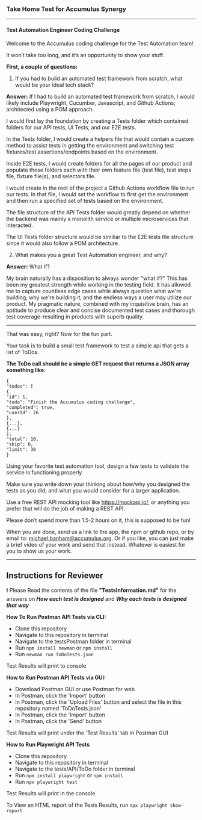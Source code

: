 ### Take Home Test for Accumulus Synergy
---

#### Test Automation Engineer Coding Challenge
Welcome to the Accumulus coding challenge for the Test Automation team! 

It won’t take too long, and it’s an opportunity to show your stuff. 

**First, a couple of questions:**
1) If you had to build an automated test framework from scratch, what would be your ideal
tech stack?

**Answer:** If I had to build an automated test framework from scratch, I would likely include Playwright, Cucumber, Javascript, and Github Actions; architected using a POM approach.  

I would first lay the foundation by creating a Tests folder which contained folders for our API tests, UI Tests, and our E2E tests.  

In the Tests folder, I would create a helpers file that would contain a custom method to assist tests in getting the environment and switching test fixtures/test assertions/endpoints based on the environment.

Inside E2E tests, I would create folders for all the pages of our product and populate those folders each with their own feature file (test file), test steps file, fixture file(s), and selectors file. 

I would create in the root of the project a Github Actions workflow file to run our tests.  In that file, I would set the workflow to first get the environment and then run a specified set of tests based on the environment.

The file structure of the API Tests folder would greatly depend on whether the backend was mainly a monolith service or multiple microservices that interacted.

The UI Tests folder structure would be similiar to the E2E tests file structure since it would also follow a POM architecture.



2) What makes you a great Test Automation engineer, and why?

**Answer:** What if?

My brain naturally has a disposition to always wonder "what if?" This has been my greatest strength while working in the testing field.  It has allowed me to capture countless edge cases while always question what we're building, why we're building it, and the endless ways a user may utilize our product. My pragmatic nature, combined with my inquisitive brain, has an aptitude to produce clear and concise documented test cases and thorough test coverage-resulting in products with superb quality.

---

That was easy, right? Now for the fun part. 

Your task is to build a small test framework to test a simple api that gets a
list of ToDos. 

**The ToDo call should be a simple GET request that returns a JSON array something like:**

```
{
"todos": [
{
"id": 1,
"todo": "Finish the Accumulus coding challenge",
"completed": true,
"userId": 26
},
{...},
{...}
],
"total": 10,
"skip": 0,
"limit": 30
}
```

Using your favorite test automation tool, design a few tests to validate the service is functioning
properly. 

Make sure you write down your thinking about how/why you designed the tests as you
did, and what you would consider for a larger application.

Use a free REST API mocking tool like https://mockapi.io/, or anything you prefer that will do the
job of making a REST API.

Please don’t spend more than 1.5-2 hours on it, this is supposed to be fun!


When you are done, send us a link to the app, the npm or github repo, or by email to:
michael.banham@accumulus.org. Or if you like, you can just make a brief video of your work
and send that instead. Whatever is easiest for you to show us your work.

---

## Instructions for Reviewer
:exclamation: Please Read the contents of the file **"TestsInformation.md"** for the answers on _**How each test is designed**_ and _**Why each tests is designed that way**_

**How To Run Postman API Tests via CLI:**
- Clone this repository
- Navigate to this repository in terminal
- Navigate to the testsPostman folder in terminal
- Run `npm install newman` or `npm install`
- Run `newman run ToDoTests.json`

Test Results will print to console

**How to Run Postman API Tests via GUI:**
- Download Postman GUI _or_ use Postman for web
- In Postman, click the 'Import' button
- In Postman, click the 'Upload Files' button and select the file in this repository named 'ToDoTests.json'
- In Postman, click the 'Import' button
- In Postman, click the 'Send' button

Test Results will print under the 'Test Results' tab in Postman GUI

**How to Run Playwright API Tests**
- Clone this repository
- Navigate to this repository in terminal
- Navigate to the tests/API/ToDo folder in terminal
- Run `npm install playwright` or `npm install`
- Run `npx playwright test`

Test Results will print in the console.

To View an HTML report of the Tests Results, run `npx playwright show-report`




